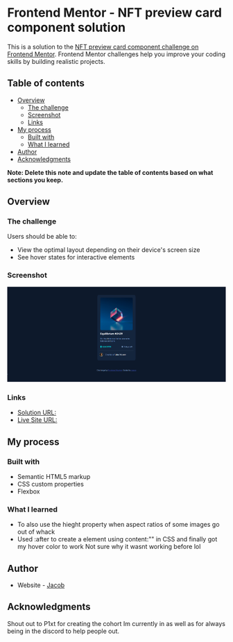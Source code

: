 # Frontend Mentor - NFT preview card component solution

This is a solution to the [NFT preview card component challenge on Frontend Mentor](https://www.frontendmentor.io/challenges/nft-preview-card-component-SbdUL_w0U). Frontend Mentor challenges help you improve your coding skills by building realistic projects.

## Table of contents

- [Overview](#overview)
  - [The challenge](#the-challenge)
  - [Screenshot](#screenshot)
  - [Links](#links)
- [My process](#my-process)
  - [Built with](#built-with)
  - [What I learned](#what-i-learned)
- [Author](#author)
- [Acknowledgments](#acknowledgments)

**Note: Delete this note and update the table of contents based on what sections you keep.**

## Overview

### The challenge

Users should be able to:

- View the optimal layout depending on their device's screen size
- See hover states for interactive elements

### Screenshot

![Screenshot](./images/ss.PNG)

### Links

- [Solution URL:](https://github.com/jacobgeorge08/frontend-speedrun-week/tree/main/docs/nft-preview-card-component)
- [Live Site URL:](https://jacobgeorge08.github.io/frontend-speedrun-week/nft-preview-card-component/index.html)

## My process

### Built with

- Semantic HTML5 markup
- CSS custom properties
- Flexbox

### What I learned

- To also use the hieght property when aspect ratios of some images go out of whack
- Used :after to create a element using content:"" in CSS and finally got my hover color to work
  Not sure why it wasnt working before lol

## Author

- Website - [Jacob](https://github.com/jacobgeorge08)

## Acknowledgments

Shout out to P1xt for creating the cohort Im currently in as well as for always being in the discord to help people out.
